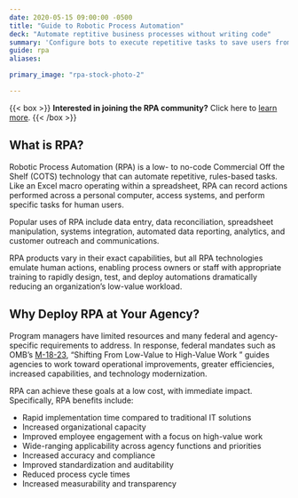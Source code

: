 ```yaml
---
date: 2020-05-15 09:00:00 -0500
title: "Guide to Robotic Process Automation"
deck: "Automate reptitive business processes without writing code"
summary: 'Configure bots to execute repetitive tasks to save users from performing mundane tasks repeatedly for the same process.'
guide: rpa
aliases:

primary_image: "rpa-stock-photo-2"

---
```

{{< box >}}
**Interested in joining the RPA community?** Click here to [learn more](https://digital.gov/communities/rpa/).
{{< /box >}}

## What is RPA?

Robotic Process Automation (RPA) is a low- to no-code Commercial Off the Shelf (COTS) technology that can automate repetitive, rules-based tasks. Like an Excel macro operating within a spreadsheet, RPA can record actions performed across a personal computer, access systems, and perform specific tasks for human users. 

Popular uses of RPA include data entry, data reconciliation, spreadsheet manipulation, systems integration, automated data reporting, analytics, and customer outreach and communications.

RPA products vary in their exact capabilities, but all RPA technologies emulate human actions, enabling process owners or staff with appropriate training to rapidly design, test, and deploy automations dramatically reducing an organization’s low-value workload. 


## Why Deploy RPA at Your Agency?  
Program managers have limited resources and many federal and agency-specific requirements to address. In response, federal mandates such as OMB’s [M-18-23](https://www.whitehouse.gov/wp-content/uploads/2018/08/M-18-23.pdf), “Shifting From Low-Value to High-Value Work ” guides agencies to work toward operational improvements, greater efficiencies, increased capabilities, and technology modernization. 

RPA can achieve these goals at a low cost, with immediate impact. Specifically, RPA benefits include:

-   Rapid implementation time compared to traditional IT solutions
-   Increased organizational capacity
-   Improved employee engagement with a focus on high-value work
-   Wide-ranging applicability across agency functions and priorities
-   Increased accuracy and compliance
-   Improved standardization and auditability
-   Reduced process cycle times
-   Increased measurability and transparency
